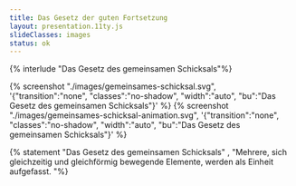 ```yaml
---
title: Das Gesetz der guten Fortsetzung
layout: presentation.11ty.js
slideClasses: images
status: ok
---
```


{% interlude "Das Gesetz des gemeinsamen Schicksals"%}

{% screenshot "./images/gemeinsames-schicksal.svg", '{"transition":"none", "classes":"no-shadow", "width":"auto", "bu":"Das Gesetz des gemeinsamen Schicksals"}' %}
{% screenshot "./images/gemeinsames-schicksal-animation.svg", '{"transition":"none", "classes":"no-shadow", "width":"auto", "bu":"Das Gesetz des gemeinsamen Schicksals"}' %}

{% statement "Das Gesetz des gemeinsamen Schicksals" , "Mehrere, sich gleichzeitig und gleichförmig bewegende Elemente, werden als Einheit aufgefasst. "%}